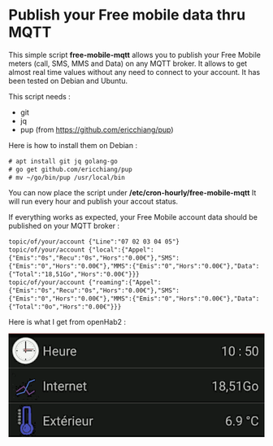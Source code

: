 # Publish your Free mobile data thru MQTT

This simple script **free-mobile-mqtt** allows you to publish your Free Mobile meters (call, SMS, MMS and Data) on any MQTT broker.
It allows to get almost real time values without any need to connect to your account.
It has been tested on Debian and Ubuntu.

This script needs :
  * git
  * jq
  * pup (from https://github.com/ericchiang/pup)

Here is how to install them on Debian :
```
# apt install git jq golang-go
# go get github.com/ericchiang/pup
# mv ~/go/bin/pup /usr/local/bin 
```

You can now place the script under **/etc/cron-hourly/free-mobile-mqtt**
It will run every hour and publish your accout status.

If everything works as expected, your Free Mobile account data should be published on your MQTT broker :
```
topic/of/your/account {"Line":"07 02 03 04 05"}
topic/of/your/account {"local":{"Appel":{"Emis":"0s","Recu":"0s","Hors":"0.00€"},"SMS":{"Emis":"0","Hors":"0.00€"},"MMS":{"Emis":"0","Hors":"0.00€"},"Data":{"Total":"18,51Go","Hors":"0.00€"}}}
topic/of/your/account {"roaming":{"Appel":{"Emis":"0s","Recu":"0s","Hors":"0.00€"},"SMS":{"Emis":"0","Hors":"0.00€"},"MMS":{"Emis":"0","Hors":"0.00€"},"Data":{"Total":"0o","Hors":"0.00€"}}}
```

Here is what I get from openHab2 :

![OpenHab](https://github.com/NicolasBernaerts/debian-scripts/raw/master/free-mobile/openhab.png) 
